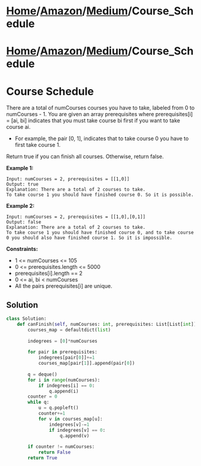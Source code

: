# [Home](./../../..)/[Amazon](./../..)/[Medium](./..)/Course_Schedule
# [Home](./../../..)/[Amazon](./../..)/[Medium](./..)/Course_Schedule
<h1>Course Schedule</h1>

<p>
There are a total of numCourses courses you have to take, labeled from 0 to numCourses - 1. You are given an array prerequisites where prerequisites[i] = [ai, bi] indicates that you must take course bi first if you want to take course ai.

- For example, the pair [0, 1], indicates that to take course 0 you have to first take course 1.

Return true if you can finish all courses. Otherwise, return false.

</p>

<b>Example 1:</b>

    Input: numCourses = 2, prerequisites = [[1,0]]
    Output: true
    Explanation: There are a total of 2 courses to take. 
    To take course 1 you should have finished course 0. So it is possible.
    
<b>Example 2:</b>

    Input: numCourses = 2, prerequisites = [[1,0],[0,1]]
    Output: false
    Explanation: There are a total of 2 courses to take. 
    To take course 1 you should have finished course 0, and to take course 0 you should also have finished course 1. So it is impossible.

<b>Constraints:</b>

- 1 <= numCourses <= 105
- 0 <= prerequisites.length <= 5000
- prerequisites[i].length == 2
- 0 <= ai, bi < numCourses
- All the pairs prerequisites[i] are unique.

<h2>Solution</h2>

```python
class Solution:
    def canFinish(self, numCourses: int, prerequisites: List[List[int]]) -> bool:
        courses_map = defaultdict(list)
        
        indegrees = [0]*numCourses
        
        for pair in prerequisites:
            indegrees[pair[0]]+=1
            courses_map[pair[1]].append(pair[0])
        
        q = deque()
        for i in range(numCourses):
            if indegrees[i] == 0:
                q.append(i)
        counter = 0
        while q:
            u = q.popleft()
            counter+=1
            for v in courses_map[u]:
                indegrees[v]-=1
                if indegrees[v] == 0:
                    q.append(v)
        
        if counter != numCourses:
            return False
        return True
```
